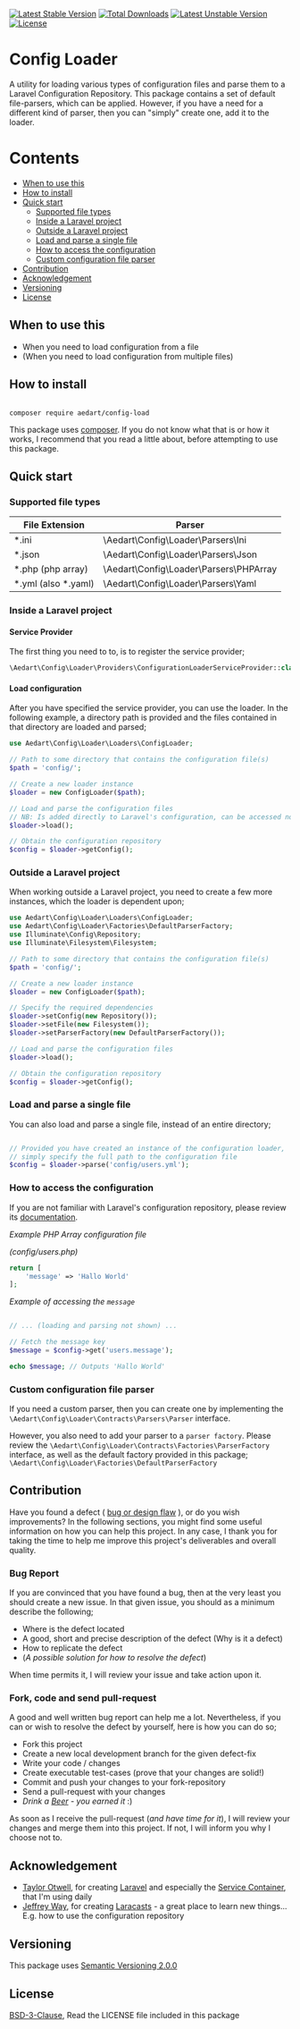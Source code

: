 [![Latest Stable Version](https://poser.pugx.org/aedart/config-load/v/stable)](https://packagist.org/packages/aedart/config-load)
[![Total Downloads](https://poser.pugx.org/aedart/config-load/downloads)](https://packagist.org/packages/aedart/config-load)
[![Latest Unstable Version](https://poser.pugx.org/aedart/config-load/v/unstable)](https://packagist.org/packages/aedart/config-load)
[![License](https://poser.pugx.org/aedart/config-load/license)](https://packagist.org/packages/aedart/config-load)

# Config Loader

A utility for loading various types of configuration files and parse them to a Laravel Configuration Repository. This package contains a set of default
file-parsers, which can be applied. However, if you have a need for a different kind of parser, then you can "simply" create one, add it to the loader.

# Contents

* [When to use this](#when-to-use-this)
* [How to install](#how-to-install)
* [Quick start](#quick-start)
    * [Supported file types](#supported-file-types)
    * [Inside a Laravel project](#inside-a-laravel-project)
    * [Outside a Laravel project](#outside-a-laravel-project)
    * [Load and parse a single file](#load-and-parse-a-single-file)
    * [How to access the configuration](#how-to-access-the-configuration)
    * [Custom configuration file parser](#custom-configuration-file-parser)
* [Contribution](#contribution)
* [Acknowledgement](#acknowledgement)
* [Versioning](#versioning)
* [License](#license)

## When to use this

* When you need to load configuration from a file
* (When you need to load configuration from multiple files)


## How to install

```console

composer require aedart/config-load
```

This package uses [composer](https://getcomposer.org/). If you do not know what that is or how it works, I recommend that you read a little about, before attempting to use this package.

## Quick start

### Supported file types

| File Extension  | Parser  |
|---|---|
| *.ini  | \Aedart\Config\Loader\Parsers\Ini  |
| *.json  | \Aedart\Config\Loader\Parsers\Json  |
| *.php (php array)  | \Aedart\Config\Loader\Parsers\PHPArray  |
| *.yml (also *.yaml) | \Aedart\Config\Loader\Parsers\Yaml  |

### Inside a Laravel project

#### Service Provider

The first thing you need to to, is to register the service provider;

```php
\Aedart\Config\Loader\Providers\ConfigurationLoaderServiceProvider::class
```

#### Load configuration

After you have specified the service provider, you can use the loader. In the following example, a directory path is provided and the files contained in that directory are loaded and parsed;

```php
use Aedart\Config\Loader\Loaders\ConfigLoader;

// Path to some directory that contains the configuration file(s)
$path = 'config/';

// Create a new loader instance
$loader = new ConfigLoader($path);

// Load and parse the configuration files
// NB: Is added directly to Laravel's configuration, can be accessed normally via the Config facade...
$loader->load();

// Obtain the configuration repository
$config = $loader->getConfig();

```

### Outside a Laravel project

When working outside a Laravel project, you need to create a few more instances, which the loader is dependent upon;

```php
use Aedart\Config\Loader\Loaders\ConfigLoader;
use Aedart\Config\Loader\Factories\DefaultParserFactory;
use Illuminate\Config\Repository;
use Illuminate\Filesystem\Filesystem;

// Path to some directory that contains the configuration file(s)
$path = 'config/';

// Create a new loader instance
$loader = new ConfigLoader($path);

// Specify the required dependencies
$loader->setConfig(new Repository());
$loader->setFile(new Filesystem());
$loader->setParserFactory(new DefaultParserFactory());

// Load and parse the configuration files
$loader->load();

// Obtain the configuration repository
$config = $loader->getConfig();

```

### Load and parse a single file

You can also load and parse a single file, instead of an entire directory;

```php

// Provided you have created an instance of the configuration loader,
// simply specify the full path to the configuration file
$config = $loader->parse('config/users.yml');

```

### How to access the configuration

If you are not familiar with Laravel's configuration repository, please review its [documentation](http://laravel.com/docs/5.1/installation#accessing-configuration-values).

*Example PHP Array configuration file*

_(config/users.php)_

```php
return [
    'message' => 'Hallo World'
];

```

*Example of accessing the `message`*

```php

// ... (loading and parsing not shown) ...

// Fetch the message key
$message = $config->get('users.message');

echo $message; // Outputs 'Hallo World'

```

### Custom configuration file parser

If you need a custom parser, then you can create one by implementing the `\Aedart\Config\Loader\Contracts\Parsers\Parser` interface.

However, you also need to add your parser to a `parser factory`. Please review the `\Aedart\Config\Loader\Contracts\Factories\ParserFactory` interface, as well as the default
factory provided in this package; `\Aedart\Config\Loader\Factories\DefaultParserFactory`

## Contribution

Have you found a defect ( [bug or design flaw](https://en.wikipedia.org/wiki/Software_bug) ), or do you wish improvements? In the following sections, you might find some useful information
on how you can help this project. In any case, I thank you for taking the time to help me improve this project's deliverables and overall quality.

### Bug Report

If you are convinced that you have found a bug, then at the very least you should create a new issue. In that given issue, you should as a minimum describe the following;

* Where is the defect located
* A good, short and precise description of the defect (Why is it a defect)
* How to replicate the defect
* (_A possible solution for how to resolve the defect_)

When time permits it, I will review your issue and take action upon it.

### Fork, code and send pull-request

A good and well written bug report can help me a lot. Nevertheless, if you can or wish to resolve the defect by yourself, here is how you can do so;

* Fork this project
* Create a new local development branch for the given defect-fix
* Write your code / changes
* Create executable test-cases (prove that your changes are solid!)
* Commit and push your changes to your fork-repository
* Send a pull-request with your changes
* _Drink a [Beer](https://en.wikipedia.org/wiki/Beer) - you earned it_ :)

As soon as I receive the pull-request (_and have time for it_), I will review your changes and merge them into this project. If not, I will inform you why I choose not to.

## Acknowledgement

* [Taylor Otwell](https://github.com/taylorotwell), for creating [Laravel](http://laravel.com) and especially the [Service Container](http://laravel.com/docs/5.1/container), that I'm using daily
* [Jeffrey Way](https://github.com/JeffreyWay), for creating [Laracasts](https://laracasts.com/) - a great place to learn new things... E.g. how to use the configuration repository

## Versioning

This package uses [Semantic Versioning 2.0.0](http://semver.org/)

## License

[BSD-3-Clause](http://spdx.org/licenses/BSD-3-Clause), Read the LICENSE file included in this package